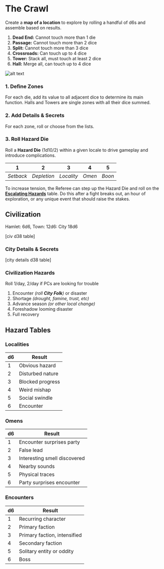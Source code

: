 # The Crawl

Create a **map of a location** to explore by rolling a handful of d6s and assemble based on results.

1. **Dead End:** Cannot touch more than 1 die
2. **Passage:** Cannot touch more than 2 dice
3. **Split:** Cannot touch more than 3 dice
4. **Crossroads:** Can touch up to 4 dice
5. **Tower:** Stack all, must touch at least 2 dice
6. **Hall:** Merge all, can touch up to 4 dice

![alt text](https://via.placeholder.com/800x300 "Provided by unsplash.com")

### 1. Define Zones

For each die, add its value to all adjacent dice to determine its main function. Halls and Towers are single zones with all their dice summed.

### 2. Add Details & Secrets
For each zone, roll or choose from the lists.

### 3. Roll Hazard Die

Roll a **Hazard Die** (1d10/2) within a given locale to drive gameplay and introduce complications.

| 1        | 2         | 3         | 4    | 5      |
|:--------:|:---------:|:---------:|:----:|:------:|
| *Setback* | *Depletion* | *Locality* | *Omen* | *Boon* |

To increase tension, the Referee can step up the Hazard Die and roll on the [**Escalating Hazards**](#escalating-hazards) table. Do this after a fight breaks out, an hour of exploration, or any unique event that should raise the stakes.

## Civilization

Hamlet: 6d6, Town: 12d6: City 18d6

[civ d38 table]

### City Details & Secrets

[city details d38 table]
### Civilization Hazards

Roll 1/day, 2/day if PCs are looking for trouble

1. Encounter *(roll **City Folk**)* or disaster
2. Shortage *(drought, famine, trust, etc)*
3. Advance season *(or other local change)*
4. Foreshadow looming disaster
5. Full recovery

## Hazard Tables

<div class="flex--lg">
<div class="w33--lg mt2">

### Localities

| d6| Result           |
|---|------------------|
| 1 | Obvious hazard   |
| 2 | Disturbed nature |
| 3 | Blocked progress |
| 4 | Weird mishap     |
| 5 | Social swindle   |
| 6 | Encounter        |

</div>
<div class="w33--lg mt2">

### Omens

| d6| Result                       |
|---|------------------------------|
| 1 | Encounter surprises party    |
| 2 | False lead                   |
| 3 | Interesting smell discovered |
| 4 | Nearby sounds                |
| 5 | Physical traces              |
| 6 | Party surprises encounter    |

</div>
<div class="w33--lg mt2">

### Encounters

| d6| Result                       |
|---|------------------------------|
| 1 | Recurring character          |
| 2 | Primary faction              |
| 3 | Primary faction, intensified |
| 4 | Secondary faction            |
| 5 | Solitary entity or oddity    |
| 6 | Boss                         |

</div>
</div>
